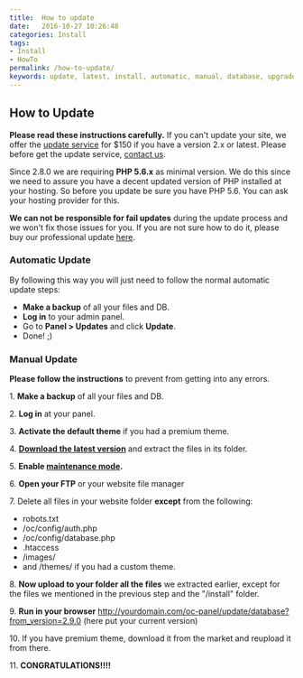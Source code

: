 ```yaml
---
title:  How to update
date:   2016-10-27 10:26:48
categories: Install
tags: 
- Install
- HowTo
permalink: /how-to-update/
keywords: update, latest, install, automatic, manual, database, upgrade
---
```

## How to Update

**Please read these instructions carefully.** If you can't update your site, we offer the [update service](https://selfhosted.yclas.com/support/installation-or-update.html) for $150 if you have a version 2.x or latest. Please before get the update service, [contact us](https://yclas.com/contact/).

Since 2.8.0 we are requiring **PHP 5.6.x** as minimal version. We do this since we need to assure you have a decent updated version of PHP installed at your hosting. So before you update be sure you have PHP 5.6. You can ask your hosting provider for this.

**We can not be responsible for fail updates** during the update process and we won't fix those issues for you. If you are not sure how to do it, please buy our professional update [here](https://selfhosted.yclas.com/support/installation-or-update.html).

### Automatic Update

By following this way you will just need to follow the normal automatic update steps:

+ **Make a backup** of all your files and DB.
+ **Log in** to your admin panel.
+ Go to **Panel > Updates** and click **Update**.
+ Done! ;)

### Manual Update

**Please follow the instructions** to prevent from getting into any errors.


1\. **Make a backup** of all your files and DB.<br>

2\. **Log in** at your panel.<br>

3\. **Activate the default theme** if you had a premium theme.<br>

4\. **[Download the latest version](https://yclas.com/self-hosted.html)** and extract the files in its folder.<br>

5\. **Enable [maintenance mode](https://docs.yclas.com/how-to-activate-maintenance-mode/).**<br>

6\. **Open your FTP** or your website file manager<br>

7\. Delete all files in your website folder **except** from the following:<br>

  + robots.txt
  + /oc/config/auth.php
  + /oc/config/database.php
  + .htaccess
  + /images/
  + and /themes/ if you had a custom theme.
    
8\. **Now upload to your folder all the files** we extracted earlier, except for the files we mentioned in the previous step and the "/install" folder.<br>

9\. **Run in your browser** http://yourdomain.com/oc-panel/update/database?from_version=2.9.0 (here put your current version)<br>

10\. If you have premium theme, download it from the market and reupload it from there.<br>

11\. **CONGRATULATIONS!!!!**

